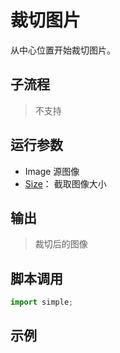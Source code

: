 # 裁切图片 
从中心位置开始裁切图片。

## 子流程
> 不支持


## 运行参数

* Image 源图像
* [Size](./types/Size.md)： 截取图像大小


## 输出

> 裁切后的图像    


## 脚本调用

```python
import simple;

```

## 示例